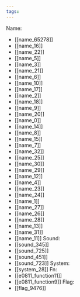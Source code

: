 ```yaml
---
tags:
---
```

Name:
- [[name_65278]]
- [[name_16]]
- [[name_22]]
- [[name_5]]
- [[name_3]]
- [[name_21]]
- [[name_6]]
- [[name_10]]
- [[name_17]]
- [[name_2]]
- [[name_18]]
- [[name_9]]
- [[name_20]]
- [[name_0]]
- [[name_14]]
- [[name_8]]
- [[name_15]]
- [[name_7]]
- [[name_32]]
- [[name_25]]
- [[name_30]]
- [[name_29]]
- [[name_12]]
- [[name_4]]
- [[name_23]]
- [[name_24]]
- [[name_1]]
- [[name_27]]
- [[name_26]]
- [[name_28]]
- [[name_13]]
- [[name_31]]
- [[name_11]]
Sound:
- [[sound_345]]
- [[sound_725]]
- [[sound_451]]
- [[sound_723]]
System:
- [[system_28]]
Fn:
- [[e0811_function11]]
- [[e0811_function9]]
Flag:
- [[flag_9476]]
